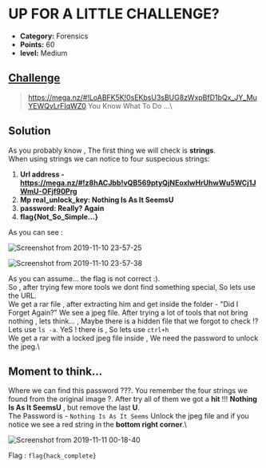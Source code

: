 

# UP FOR A LITTLE CHALLENGE?

* **Category:** Forensics
* **Points:** 60
* **level:** Medium


## [Challenge](https://ctflearn.com/problems/142)

> https://mega.nz/#!LoABFK5K!0sEKbsU3sBUG8zWxpBfD1bQx_JY_MuYEWQvLrFIqWZ0 You Know What To Do ...\

## Solution

As you probably know , The first thing we will check is **strings**.\
When using strings we can notice to four suspecious strings:
1. **Url address -  https://mega.nz/#!z8hACJbb!vQB569ptyQjNEoxIwHrUhwWu5WCj1JWmU-OFjf90Prg**
2. **Mp real_unlock_key: Nothing Is As It SeemsU**
3.  **password: Really? Again**
4. **flag{Not_So_Simple...}**

As you can see :

![Screenshot from 2019-11-10 23-57-25](https://user-images.githubusercontent.com/57364083/68550072-309bfc80-0408-11ea-8b50-b9e87ccdf0df.png)

![Screenshot from 2019-11-10 23-57-38](https://user-images.githubusercontent.com/57364083/68550088-47425380-0408-11ea-9615-7cd1928648ac.png)


As you can assume... the flag is not correct :).\
So , after trying few more tools we dont find something special, So lets use the URL.\
We get a rar file , after extracting him and get inside the folder - "Did I Forget Again?"  We see a jpeg file.
After trying a lot of tools that not bring nothing , lets think... , Maybe there is a hidden file that we forgot to check !?\
Lets use ```ls -a```. YeS ! there is , So lets use ```ctrl+h```\
We get a rar with a locked jpeg file inside , We need the password to unlock the jpeg.\

## Moment to think...

Where we can find this password ???. You remember the four strings we found from the original image ?.
After try all of them we got a **hit** !!! **Nothing Is As It SeemsU**  , but remove the last **U**.\
The Password is - ```Nothing Is As It Seems```
Unlock the jpeg file and if you notice we see a red string in the **bottom right corner**.\


![Screenshot from 2019-11-11 00-18-40](https://user-images.githubusercontent.com/57364083/68550122-a43e0980-0408-11ea-94e6-667e8f422352.png)


Flag : ```flag{hack_complete} ```

